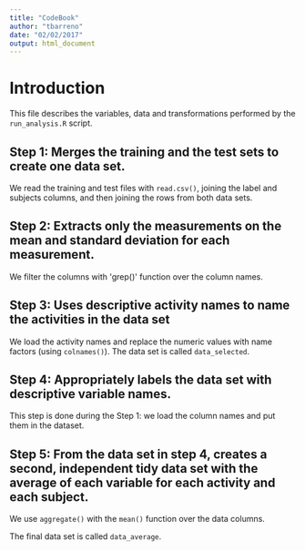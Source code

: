 ```yaml
---
title: "CodeBook"
author: "tbarreno"
date: "02/02/2017"
output: html_document
---
```


# Introduction

This file describes the variables, data and transformations performed by
the `run_analysis.R` script.

## Step 1: Merges the training and the test sets to create one data set.

We read the training and test files with `read.csv()`, joining the
label and subjects columns, and then joining the rows from both
data sets.

## Step 2: Extracts only the measurements on the mean and standard deviation for each measurement.

We filter the columns with 'grep()' function over the column names.

## Step 3: Uses descriptive activity names to name the activities in the data set

We load the activity names and replace the numeric values with name
factors (using `colnames()`). The data set is called `data_selected`.

## Step 4: Appropriately labels the data set with descriptive variable names.

This step is done during the Step 1: we load the column names and put them
in the dataset.

## Step 5: From the data set in step 4, creates a second, independent tidy data set with the average of each variable for each activity and each subject.

We use `aggregate()` with the `mean()` function over the data columns.

The final data set is called `data_average`.
